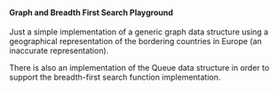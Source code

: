 #### Graph and Breadth First Search Playground

Just a simple implementation of a generic graph data structure using a geographical representation of the bordering countries in Europe (an inaccurate representation).

There is also an implementation of the Queue data structure in order to support the breadth-first search function implementation.
